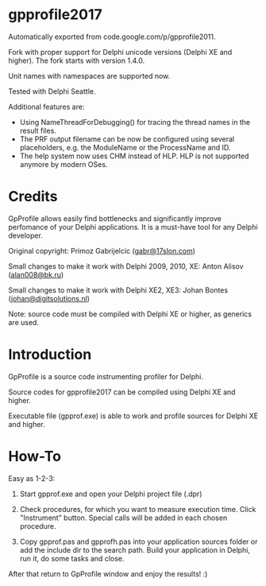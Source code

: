 # gpprofile2017

Automatically exported from code.google.com/p/gpprofile2011.

Fork with proper support for Delphi unicode versions (Delphi XE and higher). The fork starts with version 1.4.0.

Unit names with namespaces are supported now.

Tested with Delphi Seattle.

Additional features are:

- Using NameThreadForDebugging() for tracing the thread names in the result files.
- The PRF output filename can be now be configured using several placeholders, e.g. the ModuleName or the ProcessName and ID.
- The help system now uses CHM instead of HLP. HLP is not supported anymore by modern OSes.

# Credits #

GpProfile allows easily find bottlenecks and significantly improve perfomance of your Delphi applications. It is a must-have tool for any Delphi developer.

Original copyright: Primoz Gabrijelcic (gabr@17slon.com)

Small changes to make it work with Delphi 2009, 2010, XE: Anton Alisov (alan008@bk.ru)

Small changes to make it work with Delphi XE2, XE3: Johan Bontes (johan@digitsolutions.nl)

Note: source code must be compiled with Delphi XE or higher, as generics are used.

# Introduction #

GpProfile is a source code instrumenting profiler for Delphi.

Source codes for gpprofile2017 can be compiled using Delphi XE and higher.

Executable file (gpprof.exe) is able to work and profile sources for Delphi XE and higher.

# How-To #

Easy as 1-2-3:

1) Start gpprof.exe and open your Delphi project file (.dpr)

2) Check procedures, for which you want to measure execution time. Click "Instrument" button. Special calls will be added in each chosen procedure.

3) Copy gpprof.pas and gpprofh.pas into your application sources folder or add the include dir to the search path. Build your application in Delphi, run it, do some tasks and close.

After that return to GpProfile window and enjoy the results! :)
